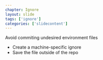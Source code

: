 ```yaml
---
chapter: Ignore
layout: slide
tags: ['ignore']
categories: ['slidecontent']
---
```


Avoid commiting undesired environment files

* Create a machine-specific ignore
* Save the file outside of the repo
